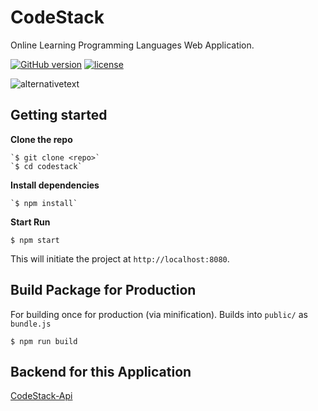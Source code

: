 # CodeStack

<!-- v1.0.0 -->

Online Learning Programming Languages Web Application.

[![GitHub version](https://badge.fury.io/gh/WhoSV%2Fcodestack.svg)](https://badge.fury.io/gh/WhoSV%2Fcodestack)
[![license](https://img.shields.io/github/license/mashape/apistatus.svg)](ttps://github.com/WhoSV/codestack)

![alternativetext](public/img/screenshot.png)

## Getting started

**Clone the repo**

    `$ git clone <repo>`
    `$ cd codestack`

**Install dependencies**

    `$ npm install`

**Start Run**

`$ npm start`

This will initiate the project at `http://localhost:8080`.

## Build Package for Production

For building once for production (via minification).
Builds into `public/` as `bundle.js`

`$ npm run build`

## Backend for this Application

[CodeStack-Api](https://github.com/WhoSV/codestack-api)
